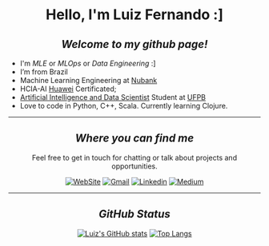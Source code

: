 
<center>

# Hello, I'm Luiz Fernando :]

## _Welcome to my github page!_

</center> 
 

- I'm _MLE_ or _MLOps_ or _Data Engineering_ :]
- I’m from Brazil
- Machine Learning Engineering at [Nubank](https://nubank.com.br/) 
- HCIA-AI [Huawei](https://www.huawei.com/br/) Certificated;
- [Artificial Intelligence and Data Scientist](https://sigaa.ufpb.br/sigaa/public/curso/portal.jsf?id=14289031&lc=pt_BR) Student at [UFPB](https://www.ufpb.br/)
- Love to code in Python, C++, Scala. Currently learning Clojure.

<center> 

---
## _Where you can find me_

Feel free to get in touch for chatting or talk about projects and opportunities.

[![WebSite](https://img.shields.io/badge/website-8A2BE2)](https://luiz826.github.io/)
[![Gmail](https://img.shields.io/badge/Gmail-D14836?style=for-the-badge&logo=gmail&logoColor=white)](luiz.costa@academico.ufpb.br)
[![Linkedin](https://img.shields.io/badge/LinkedIn-0077B5?style=for-the-badge&logo=linkedin&logoColor=white)](https://www.linkedin.com/in/luiz-fernando632/) 
[![Medium](https://img.shields.io/badge/Medium-12100E?style=for-the-badge&logo=medium&logoColor=white)](https://luizfernando1012000.medium.com/)

---

## _GitHub Status_

[![Luiz's GitHub stats](https://github-readme-stats.vercel.app/api?username=luiz826&show_icons=true&theme=radical)](https://github.com/luiz826/)
[![Top Langs](https://github-readme-stats.vercel.app/api/top-langs/?username=luiz826&layout=compact&show_icons=true&theme=radical)](https://github.com/luiz826/)


</center>
